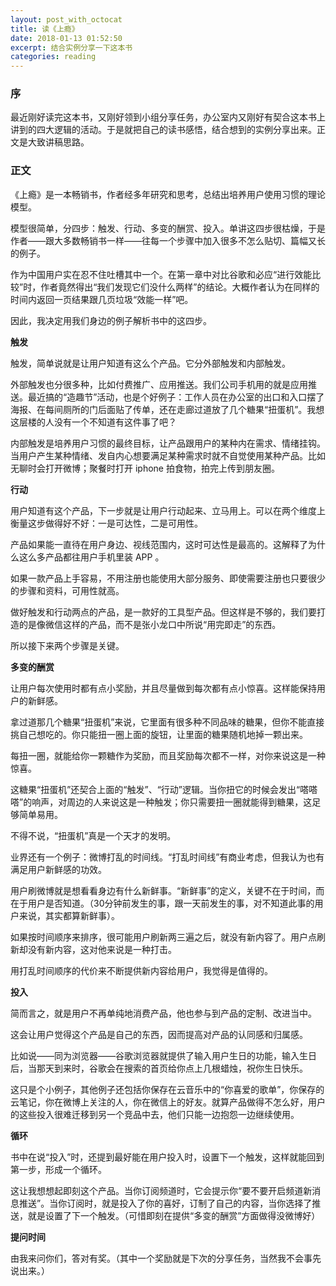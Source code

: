 ```yaml
---
layout: post_with_octocat
title: 读《上瘾》
date: 2018-01-13 01:52:50
excerpt: 结合实例分享一下这本书
categories: reading
---
```


### 序

最近刚好读完这本书，又刚好领到小组分享任务，办公室内又刚好有契合这本书上讲到的四大逻辑的活动。于是就把自己的读书感悟，结合想到的实例分享出来。正文是大致讲稿思路。

### 正文

《上瘾》是一本畅销书，作者经多年研究和思考，总结出培养用户使用习惯的理论模型。

模型很简单，分四步：触发、行动、多变的酬赏、投入。单讲这四步很枯燥，于是作者——跟大多数畅销书一样——往每一个步骤中加入很多不怎么贴切、篇幅又长的例子。

作为中国用户实在忍不住吐槽其中一个。在第一章中对比谷歌和必应“进行效能比较”时，作者竟然得出“我们发现它们没什么两样”的结论。大概作者认为在同样的时间内返回一页结果跟几页垃圾“效能一样”吧。

因此，我决定用我们身边的例子解析书中的这四步。

**触发**

触发，简单说就是让用户知道有这么个产品。它分外部触发和内部触发。

外部触发也分很多种，比如付费推广、应用推送。我们公司手机用的就是应用推送。最近搞的“造趣节”活动，也是个好例子：工作人员在办公室的出口和入口摆了海报、在每间厕所的门后面贴了传单，还在走廊过道放了几个糖果“扭蛋机”。我想这层楼的人没有一个不知道有这件事了吧？

内部触发是培养用户习惯的最终目标，让产品跟用户的某种内在需求、情绪挂钩。当用户产生某种情绪、发自内心想要满足某种需求时就不自觉使用某种产品。比如无聊时会打开微博；聚餐时打开 iphone 拍食物，拍完上传到朋友圈。

**行动**

用户知道有这个产品，下一步就是让用户行动起来、立马用上。可以在两个维度上衡量这步做得好不好：一是可达性，二是可用性。

产品如果能一直待在用户身边、视线范围内，这时可达性是最高的。这解释了为什么这么多产品都往用户手机里装 APP 。

如果一款产品上手容易，不用注册也能使用大部分服务、即使需要注册也只要很少的步骤和资料，可用性就高。

做好触发和行动两点的产品，是一款好的工具型产品。但这样是不够的，我们要打造的是像微信这样的产品，而不是张小龙口中所说“用完即走”的东西。

所以接下来两个步骤是关键。

**多变的酬赏**

让用户每次使用时都有点小奖励，并且尽量做到每次都有点小惊喜。这样能保持用户的新鲜感。

拿过道那几个糖果“扭蛋机”来说，它里面有很多种不同品味的糖果，但你不能直接挑自己想吃的。你只能扭一圈上面的旋钮，让里面的糖果随机地掉一颗出来。

每扭一圈，就能给你一颗糖作为奖励，而且奖励每次都不一样，对你来说这是一种惊喜。

这糖果“扭蛋机”还契合上面的“触发”、“行动”逻辑。当你扭它的时候会发出“嗒嗒嗒”的响声，对周边的人来说这是一种触发；你只需要扭一圈就能得到糖果，这足够简单易用。

不得不说，“扭蛋机”真是一个天才的发明。

业界还有一个例子：微博打乱的时间线。“打乱时间线”有商业考虑，但我认为也有满足用户新鲜感的功效。

用户刷微博就是想看看身边有什么新鲜事。“新鲜事”的定义，关键不在于时间，而在于用户是否知道。（30分钟前发生的事，跟一天前发生的事，对不知道此事的用户来说，其实都算新鲜事）。

如果按时间顺序来排序，很可能用户刷新两三遍之后，就没有新内容了。用户点刷新却没有新内容，这对他来说是一种打击。

用打乱时间顺序的代价来不断提供新内容给用户，我觉得是值得的。

**投入**

简而言之，就是用户不再单纯地消费产品，他也参与到产品的定制、改进当中。

这会让用户觉得这个产品是自己的东西，因而提高对产品的认同感和归属感。

比如说——同为浏览器——谷歌浏览器就提供了输入用户生日的功能，输入生日后，当那天到来时，谷歌会在搜索的首页给你点上几根蜡烛，祝你生日快乐。

这只是个小例子，其他例子还包括你保存在云音乐中的“你喜爱的歌单”，你保存的云笔记，你在微博上关注的人，你在微信上的好友。就算产品做得不怎么好，用户的这些投入很难迁移到另一个竞品中去，他们只能一边抱怨一边继续使用。

**循环**

书中在说“投入”时，还提到最好能在用户投入时，设置下一个触发，这样就能回到第一步，形成一个循环。

这让我想想起即刻这个产品。当你订阅频道时，它会提示你“要不要开启频道新消息推送”。当你订阅时，就是投入了你的喜好，订制了自己的内容，当你选择了推送，就是设置了下一个触发。（可惜即刻在提供“多变的酬赏”方面做得没微博好）

**提问时间**

由我来问你们，答对有奖。（其中一个奖励就是下次的分享任务，当然我不会事先说出来。）